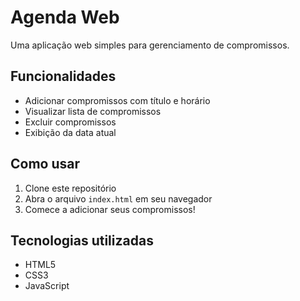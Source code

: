 # Agenda Web

Uma aplicação web simples para gerenciamento de compromissos.

## Funcionalidades

- Adicionar compromissos com título e horário
- Visualizar lista de compromissos
- Excluir compromissos
- Exibição da data atual

## Como usar

1. Clone este repositório
2. Abra o arquivo `index.html` em seu navegador
3. Comece a adicionar seus compromissos!

## Tecnologias utilizadas

- HTML5
- CSS3
- JavaScript 